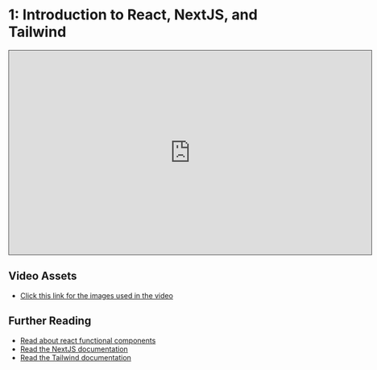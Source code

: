 # 1: Introduction to React, NextJS, and Tailwind

<iframe src="https://solent.cloud.panopto.eu/Panopto/Pages/Embed.aspx?id=68da0300-adb6-4520-9ac7-af1600875b3e&autoplay=false&offerviewer=true&showtitle=true&showbrand=true&captions=true&interactivity=all" height="405" width="720" style="border: 1px solid #464646;" allowfullscreen allow="autoplay"></iframe>

## Video Assets

- [Click this link for the images used in the video](/devops_2022_2023_notes/week-1-images.zip)


## Further Reading 

- [Read about react functional components](https://reactjs.org/docs/components-and-props.html#function-and-class-components)
- [Read the NextJS documentation](https://nextjs.org/docs/getting-started)
- [Read the Tailwind documentation](https://tailwindcss.com/docs/installation)